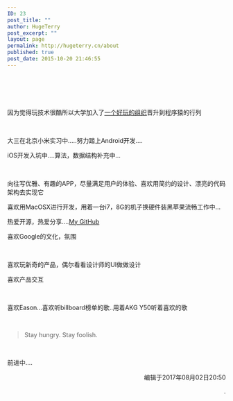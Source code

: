 ```yaml
---
ID: 23
post_title: ""
author: HugeTerry
post_excerpt: ""
layout: page
permalink: http://hugeterry.cn/about
published: true
post_date: 2015-10-20 21:46:55
---
```

&nbsp;

<img class="alignnone" src="http://hugeterry.cn/img/aboutme.jpg" alt="" />

&nbsp;

因为觉得玩技术很酷所以大学加入了<a href="http://www.xingkong.us/">一个好玩的组织</a>晋升到程序猿的行列

&nbsp;

大三在北京小米实习中.....努力踏上Android开发....

iOS开发入坑中....算法，数据结构补充中...

&nbsp;

向往写优雅、有趣的APP，尽量满足用户的体验、喜欢用简约的设计、漂亮的代码架构去实现它

喜欢用MacOSX进行开发，用着一台i7，8G的机子换硬件装黑苹果流畅工作中...

热爱开源，热爱分享....<a href="https://github.com/hugeterry">My GitHub</a>

喜欢Google的文化，氛围

&nbsp;

喜欢玩新奇的产品，偶尔看看设计师的UI做做设计

喜欢产品交互

&nbsp;

喜欢Eason...喜欢听billboard榜单的歌..用着AKG Y50听着喜欢的歌

&nbsp;
<blockquote>Stay hungry. Stay foolish.</blockquote>
&nbsp;

前进中....
<p style="text-align: right;">编辑于2017年08月02日20:50</p>
<p style="text-align: right;">.</p>